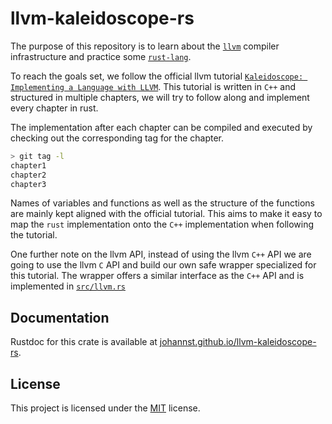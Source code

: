 # llvm-kaleidoscope-rs

The purpose of this repository is to learn about the [`llvm`][llvm] compiler
infrastructure and practice some [`rust-lang`][rust].

To reach the goals set, we follow the official llvm tutorial [`Kaleidoscope:
Implementing a Language with LLVM`][llvm-tutorial]. This tutorial is written in
`C++` and structured in multiple chapters, we will try to follow along and
implement every chapter in rust.

The implementation after each chapter can be compiled and executed by checking
out the corresponding tag for the chapter.
```bash
> git tag -l
chapter1
chapter2
chapter3
```

Names of variables and functions as well as the structure of the functions are
mainly kept aligned with the official tutorial. This aims to make it easy to
map the `rust` implementation onto the `C++` implementation when following the
tutorial.

One further note on the llvm API, instead of using the llvm `C++` API we are
going to use the llvm `C` API and build our own safe wrapper specialized for
this tutorial. The wrapper offers a similar interface as the `C++` API and is
implemented in [`src/llvm.rs`](src/llvm.rs)

## Documentation

Rustdoc for this crate is available at
[johannst.github.io/llvm-kaleidoscope-rs][gh-pages].

## License

This project is licensed under the [MIT](LICENSE) license.

[llvm]: https://llvm.org
[llvm-tutorial]: https://llvm.org/docs/tutorial/MyFirstLanguageFrontend/index.html
[rust]: https://www.rust-lang.org
[gh-pages]: https://johannst.github.io/llvm-kaleidoscope-rs/llvm_kaleidoscope_rs/index.html
